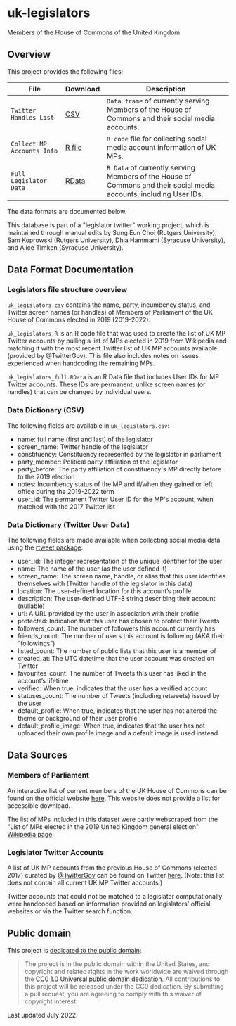 # uk-legislators
Members of the House of Commons of the United Kingdom.



Overview
--------
<!-- Comment: provide a brief and helpful project overview -->

This project provides the following files:

File | Download | Description
---- | -------- | -----------
`Twitter Handles List` | [CSV](https://github.com/AliceTimken/uk-legislators/blob/a1627845b0dfd931b85912841094a9c26d2b36c3/uk_legislators.csv) | `Data frame` of currently serving Members of the House of Commons and their social media accounts.
`Collect MP Accounts Info` | [R file](https://github.com/AliceTimken/uk-legislators/blob/a1627845b0dfd931b85912841094a9c26d2b36c3/uk_legislators.R) | `R code` file for collecting social media account information of UK MPs.
`Full Legislator Data` | [RData](https://github.com/AliceTimken/uk-legislators/blob/a1627845b0dfd931b85912841094a9c26d2b36c3/uk_legislators_full.RData) | `R Data` of currently serving Members of the House of Commons and their social media accounts, including User IDs.

The data formats are documented below.

This database is part of a "legislator twitter" working project, which is maintained through manual edits by Sung Eun Choi (Rutgers University), Sam Koprowski (Rutgers University), Dhia Hammami (Syracuse University), and Alice Timken (Syracuse University).



Data Format Documentation
-------------------------
<!-- Comment: describe data files and variables -->

### Legislators file structure overview

`uk_legislators.csv` contains the name, party, incumbency status, and Twitter screen names (or handles) of Members of Parliament of the UK House of Commons elected in 2019 (2019-2022).

`uk_legislators.R` is an R code file that was used to create the list of UK MP Twitter accounts by pulling a list of MPs elected in 2019 from Wikipedia and matching it with the most recent Twitter list of UK MP accounts available (provided by @TwitterGov). This file also includes notes on issues experienced when handcoding the remaining MPs.

`uk_legislators_full.RData` is an R Data file that includes User IDs for MP Twitter accounts. These IDs are permanent, unlike screen names (or handles) that can be changed by individual users.


### Data Dictionary (CSV)

The following fields are available in `uk_legislators.csv`:


* name: full name (first and last) of the legislator
* screen_name: Twitter handle of the legislator
* constituency: Constituency represented by the legislator in parliament
* party_member: Political party affiliation of the legislator 
* party_before: The party affiliation of constituency's MP directly before to the 2019 election
* notes: Incumbency status of the MP and if/when they gained or left office during the 2019-2022 term
* user_id: The permanent Twitter User ID for the MP's account, when matched with the 2017 Twitter list




### Data Dictionary (Twitter User Data)

The following fields are made available when collecting social media data using the [rtweet package](https://www.rdocumentation.org/packages/rtweet/versions/0.7.0):

* user_id: The integer representation of the unique identifier for the user               
* name: The name of the user (as the user defined it)
* screen_name: The screen name, handle, or alias that this user identifies themselves with (Twitter handle of the legislator in this data)
* location: The user-defined location for this account’s profile
* description: The user-defined UTF-8 string describing their account (nullable)
* url: A URL provided by the user in association with their profile       
* protected: Indication that this user has chosen to protect their Tweets
* followers_count: The number of followers this account currently has
* friends_count: The number of users this account is following (AKA their “followings”)
* listed_count: The number of public lists that this user is a member of
* created_at: The UTC datetime that the user account was created on Twitter
* favourites_count: The number of Tweets this user has liked in the account’s lifetime     
* verified: When true, indicates that the user has a verified account
* statuses_count: The number of Tweets (including retweets) issued by the user
* default_profile: When true, indicates that the user has not altered the theme or background of their user profile
* default_profile_image: When true, indicates that the user has not uploaded their own profile image and a default image is used instead


Data Sources
-------------------------
<!-- Comment: describe data sources -->

### Members of Parliament

An interactive list of current members of the UK House of Commons can be found on the official website [here](https://members.parliament.uk/members/Commons). This website does not provide a list for accessible download.

The list of MPs included in this dataset were partly webscraped from the "List of MPs elected in the 2019 United Kingdom general election" [Wikipedia page](https://en.wikipedia.org/wiki/List_of_MPs_elected_in_the_2019_United_Kingdom_general_election).


### Legislator Twitter Accounts

A list of UK MP accounts from the previous House of Commons (elected 2017) curated by [@TwitterGov](https://twitter.com/TwitterGov/lists) can be found on Twitter [here](https://twitter.com/i/lists/217199644). (Note: this list does not contain all current UK MP Twitter accounts.)

Twitter accounts that could not be matched to a legislator computationally were handcoded based on information provided on legislators' official websites or via the Twitter search function.


## Public domain

This project is [dedicated to the public domain](LICENSE):

> The project is in the public domain within the United States, and copyright and related rights in the work worldwide are waived through the [CC0 1.0 Universal public domain dedication](http://creativecommons.org/publicdomain/zero/1.0/).
> All contributions to this project will be released under the CC0 dedication. By submitting a pull request, you are agreeing to comply with this waiver of copyright interest.


Last updated July 2022.
